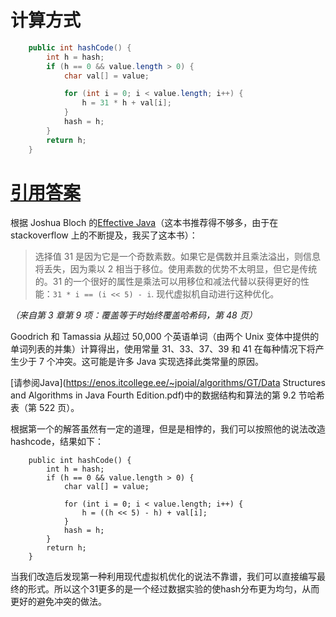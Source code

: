 # 计算方式

```java
    public int hashCode() {
        int h = hash;
        if (h == 0 && value.length > 0) {
            char val[] = value;

            for (int i = 0; i < value.length; i++) {
                h = 31 * h + val[i];
            }
            hash = h;
        }
        return h;
    }
```

# [引用答案](https://stackoverflow.org.cn/questions/299304)

根据 Joshua Bloch 的[Effective Java](https://rads.stackoverflow.com/amzn/click/com/0321356683)（这本书推荐得不够多，由于在 stackoverflow 上的不断提及，我买了这本书）：

> 选择值 31 是因为它是一个奇数素数。如果它是偶数并且乘法溢出，则信息将丢失，因为乘以 2 相当于移位。使用素数的优势不太明显，但它是传统的。31 的一个很好的属性是乘法可以用移位和减法代替以获得更好的性能：`31 * i == (i << 5) - i`. 现代虚拟机自动进行这种优化。

*（来自第 3 章第 9 项：覆盖等于时始终覆盖哈希码，第 48 页）*


 Goodrich 和 Tamassia 从超过 50,000 个英语单词（由两个 Unix 变体中提供的单词列表的并集）计算得出，使用常量 31、33、37、39 和 41 在每种情况下将产生少于 7 个冲突。这可能是许多 Java 实现选择此类常量的原因。

[请参阅Java](https://enos.itcollege.ee/~jpoial/algorithms/GT/Data Structures and Algorithms in Java Fourth Edition.pdf)中的数据结构和算法的第 9.2 节哈希表（第 522 页）。



  根据第一个的解答虽然有一定的道理，但是是相悖的，我们可以按照他的说法改造hashcode，结果如下：

```
    public int hashCode() {
        int h = hash;
        if (h == 0 && value.length > 0) {
            char val[] = value;

            for (int i = 0; i < value.length; i++) {
                h = ((h << 5) - h) + val[i];
            }
            hash = h;
        }
        return h;
    }
```

当我们改造后发现第一种利用现代虚拟机优化的说法不靠谱，我们可以直接编写最终的形式。所以这个31更多的是一个经过数据实验的使hash分布更为均匀，从而更好的避免冲突的做法。